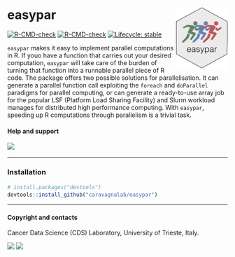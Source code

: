 
# easypar <a href="https://caravagnalab.github.io/easypar/"><img src="man/figures/logo.png" align="right" height="139" /></a>

<!-- badges: start -->

[![R-CMD-check](https://github.com/caravagn/easypar/workflows/R-CMD-check/badge.svg)](https://github.com/caravagn/easypar/actions)
[![R-CMD-check](https://github.com/caravagn/easypar/workflows/pkgdown/badge.svg)](https://github.com/caravagn/easypar/actions)
[![Lifecycle:
stable](https://img.shields.io/badge/lifecycle-stable-brightgreen.svg)](https://lifecycle.r-lib.org/articles/stages.html#stable)
<!-- badges: end -->

`easypar` makes it easy to implement parallel computations in R. If youo
have a function that carries out your desired computation, `easypar`
will take care of the burden of turning that function into a runnable
parallel piece of R code. The package offers two possible solutions for
parallelisation. It can generate a parallel function call exploiting the
`foreach` and `doParallel` paradigms for parallel computing, or can
generate a ready-to-use array job for the popular LSF (Platform Load
Sharing Facility) and Slurm workload manages for distributed high
performance computing. With `easypar`, speeding up R computations
through parallelism is a trivial task.

#### Help and support

[![](https://img.shields.io/badge/GitHub%20Pages-https://caravagnalab.github.io/easypar/-yellow.svg)](https://caravagnalab.github.io/easypar)

------------------------------------------------------------------------

### Installation

``` r
# install.packages("devtools")
devtools::install_github("caravagnalab/easypar")
```

------------------------------------------------------------------------

#### Copyright and contacts

Cancer Data Science (CDS) Laboratory, University of Trieste, Italy.

[![](https://img.shields.io/badge/CDS%20Lab%20Github-caravagnalab-seagreen.svg)](https://github.com/caravagnalab)
[![](https://img.shields.io/badge/CDS%20Lab%20webpage-https://www.caravagnalab.org/-red.svg)](https://www.caravagnalab.org/)
